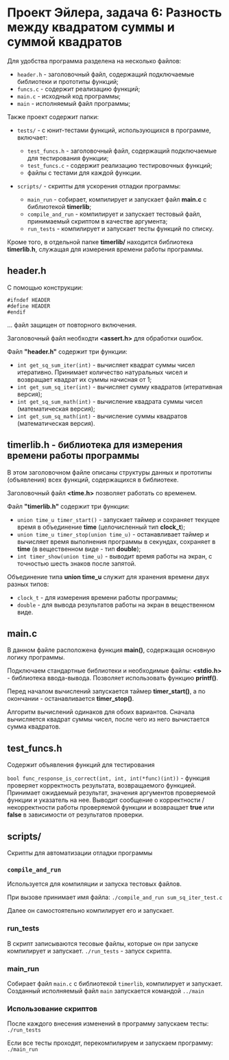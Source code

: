 # Проект Эйлера, задача 6: Разность между квадратом суммы и суммой квадратов

Для удобства программа разделена на несколько файлов:
* `header.h`        - заголовочный файл, содержащий подключаемые библиотеки и прототипы функций;
* `funcs.c`	        - содержит реализацию функций;
* `main.c`	        - исходный код программы;
* `main`	        - исполняемый файл программы;

Также проект содержит папки:
* `tests/`   - с юнит-тестами функций, использующихся в программе, включает:
    - `test_funcs.h`    - заголовочный файл, содержащий подключаемые для тестирования функции;
    - `test_funcs.c`    - содержит реализацию тестировочных функций;
    - файлы с тестами для каждой функции.
 
* `scripts/` - скрипты для ускорения отладки программы:
    - `main_run`        - собирает, компилирует и запускает файл **main.c** с библиотекой **timerlib**;
    - `compile_and_run` - компилирует и запускает тестовый файл, принимаемый скриптом в качестве аргумента;
    - `run_tests`       - компилирует и запускает тесты функций по списку.

Кроме того, в отдельной папке **timerlib/** находится библиотека **timerlib.h**, служащая для измерения времени работы программы.


## header.h

С помощью конструкции:
```
#ifndef HEADER
#define HEADER
#endif
```
... файл защищен от повторного включения.

Заголовочный файл необходти **<assert.h>** для обработки ошибок.

Файл **"header.h"** cодержит три функции:
* `int get_sq_sum_iter(int)`    - вычисляет квадрат суммы чисел итеративно. Принимает количество натуральных чисел и возвращает квадрат их суммы начисная от 1;
* `int get_sum_sq_iter(int)`    - вычисляет сумму квадратов (итеративная версия);
* `int get_sq_sum_math(int)`    - вычисление квадрата суммы чисел (математическая версия); 
* `int get_sum_sq_math(int)`    - вычисление суммы квадратов (математическая версия).


## timerlib.h - библиотека для измерения времени работы программы
В этом заголовочном файле описаны структуры данных и прототипы (объявления) всех функций, содержащихся в библиотеке.

Заголовочный файл **<time.h>** позволяет работать со временем.

Файл **"timerlib.h"** cодержит три функции:
* `union time_u timer_start()`              - запускает таймер и сохраняет текущее время в объединение **time** (целочисленный тип **clock_t**);
* `union time_u timer_stop(union time_u)`   - останавливает таймер и вычисляет время выполнения программы в секундах, сохраняет в **time** (в вещественном виде - тип **double**);
* `int timer_show(union time_u)`            - выводит время работы на экран, с точностью шесть знаков после запятой.

Объединение типа **union time_u** служит для хранения времени двух разных типов:
* `clock_t` - для измерения времени работы программы;
* `double`  - для вывода результатов работы на экран в вещественном виде.


## main.c

В данном файле расположена функция **main()**, содержащая основную логику программы.

Подключаем стандартные библиотеки и необходимые файлы:
**<stdio.h>**   - библиотека ввода-вывода. Позволяет использовать функцию **printf()**.

Перед началом вычислений запускается таймер **timer_start()**, а по окончании - останавливается **timer_stop()**.

Алгоритм вычислений одинаков для обоих вариантов. Сначала вычисляется квадрат суммы чисел, после чего из него вычистается сумма квадратов.


## test_funcs.h
Содержит объявления функций для тестирования

`bool func_response_is_correct(int, int, int(*func)(int))` - функция проверяет корректность результата, возвращаемого функцией. Принимает ожидаемый результат, значения аргументов проверяемой функции и указатель на нее. Выводит сообщение о корректности / некорректности работы проверяемой функции и возвращает **true** или **false** в зависимости от результатов проверки.


## scripts/
Скрипты для автоматизации отладки программы

### `compile_and_run`
Используется для компиляции и запуска тестовых файлов.

 При вызове принимает имя файла:
`./compile_and_run sum_sq_iter_test.c`

Далее он самостоятельно компилирует его и запускает.

### run_tests
В скрипт записываются тесовые файлы, которые он при запуске компилирует и запускает.
`./run_tests` - запуск скрипта.

### main_run
Собирает файл `main.c` с библиотекой `timerlib`, компилирует и запускает.
Созданный исполняемый файл `main` запускается командой `../main`

### Использование скриптов

После каждого внесения изменений в программу запускаем тесты:
`./run_tests`
 
Если все тесты проходят, перекомпилируем и запускаем программу:
`./main_run`
